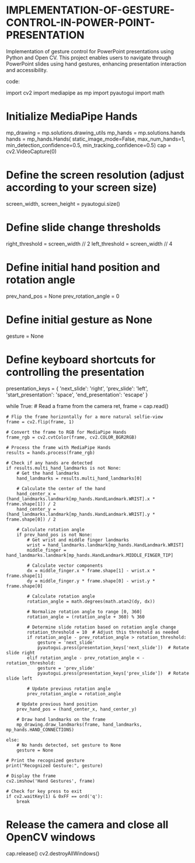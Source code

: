 # IMPLEMENTATION-OF-GESTURE-CONTROL-IN-POWER-POINT-PRESENTATION
Implementation of gesture control for PowerPoint presentations using Python and Open CV. This project enables users to navigate through PowerPoint slides using hand gestures, enhancing presentation interaction and accessibility.

code:

import cv2
import mediapipe as mp
import pyautogui
import math

# Initialize MediaPipe Hands
mp_drawing = mp.solutions.drawing_utils
mp_hands = mp.solutions.hands
hands = mp_hands.Hands(
    static_image_mode=False,
    max_num_hands=1,
    min_detection_confidence=0.5,
    min_tracking_confidence=0.5)
cap = cv2.VideoCapture(0)

# Define the screen resolution (adjust according to your screen size)
screen_width, screen_height = pyautogui.size()

# Define slide change thresholds
right_threshold = screen_width // 2
left_threshold = screen_width // 4

# Define initial hand position and rotation angle
prev_hand_pos = None
prev_rotation_angle = 0

# Define initial gesture as None
gesture = None

# Define keyboard shortcuts for controlling the presentation
presentation_keys = {
    'next_slide': 'right',
    'prev_slide': 'left',
    'start_presentation': 'space',
    'end_presentation': 'escape'
}

while True:
    # Read a frame from the camera
    ret, frame = cap.read()

    # Flip the frame horizontally for a more natural selfie-view
    frame = cv2.flip(frame, 1)

    # Convert the frame to RGB for MediaPipe Hands
    frame_rgb = cv2.cvtColor(frame, cv2.COLOR_BGR2RGB)

    # Process the frame with MediaPipe Hands
    results = hands.process(frame_rgb)

    # Check if any hands are detected
    if results.multi_hand_landmarks is not None:
        # Get the hand landmarks
        hand_landmarks = results.multi_hand_landmarks[0]

        # Calculate the center of the hand
        hand_center_x = (hand_landmarks.landmark[mp_hands.HandLandmark.WRIST].x * frame.shape[1]) / 2
        hand_center_y = (hand_landmarks.landmark[mp_hands.HandLandmark.WRIST].y * frame.shape[0]) / 2

        # Calculate rotation angle
        if prev_hand_pos is not None:
            # Get wrist and middle finger landmarks
            wrist = hand_landmarks.landmark[mp_hands.HandLandmark.WRIST]
            middle_finger = hand_landmarks.landmark[mp_hands.HandLandmark.MIDDLE_FINGER_TIP]

            # Calculate vector components
            dx = middle_finger.x * frame.shape[1] - wrist.x * frame.shape[1]
            dy = middle_finger.y * frame.shape[0] - wrist.y * frame.shape[0]

            # Calculate rotation angle
            rotation_angle = math.degrees(math.atan2(dy, dx))

            # Normalize rotation angle to range [0, 360]
            rotation_angle = (rotation_angle + 360) % 360

            # Determine slide rotation based on rotation angle change
            rotation_threshold = 10  # Adjust this threshold as needed
            if rotation_angle - prev_rotation_angle > rotation_threshold:
                gesture = 'next_slide'
                pyautogui.press(presentation_keys['next_slide'])  # Rotate slide right
            elif rotation_angle - prev_rotation_angle < -rotation_threshold:
                gesture = 'prev_slide'
                pyautogui.press(presentation_keys['prev_slide'])  # Rotate slide left

            # Update previous rotation angle
            prev_rotation_angle = rotation_angle

        # Update previous hand position
        prev_hand_pos = (hand_center_x, hand_center_y)

        # Draw hand landmarks on the frame
        mp_drawing.draw_landmarks(frame, hand_landmarks, mp_hands.HAND_CONNECTIONS)

    else:
        # No hands detected, set gesture to None
        gesture = None

    # Print the recognized gesture
    print("Recognized Gesture:", gesture)

    # Display the frame
    cv2.imshow('Hand Gestures', frame)

    # Check for key press to exit
    if cv2.waitKey(1) & 0xFF == ord('q'):
        break

# Release the camera and close all OpenCV windows
cap.release()
cv2.destroyAllWindows()
